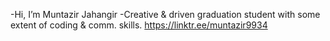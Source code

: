 -Hi, I’m Muntazir Jahangir
-Creative & driven graduation student with some extent of coding & comm. skills.
https://linktr.ee/muntazir9934

<!---
muntazir99/muntazir99 is a ✨ special ✨ repository because its `README.md` (this file) appears on your GitHub profile.
You can click the Preview link to take a look at your changes.
--->
